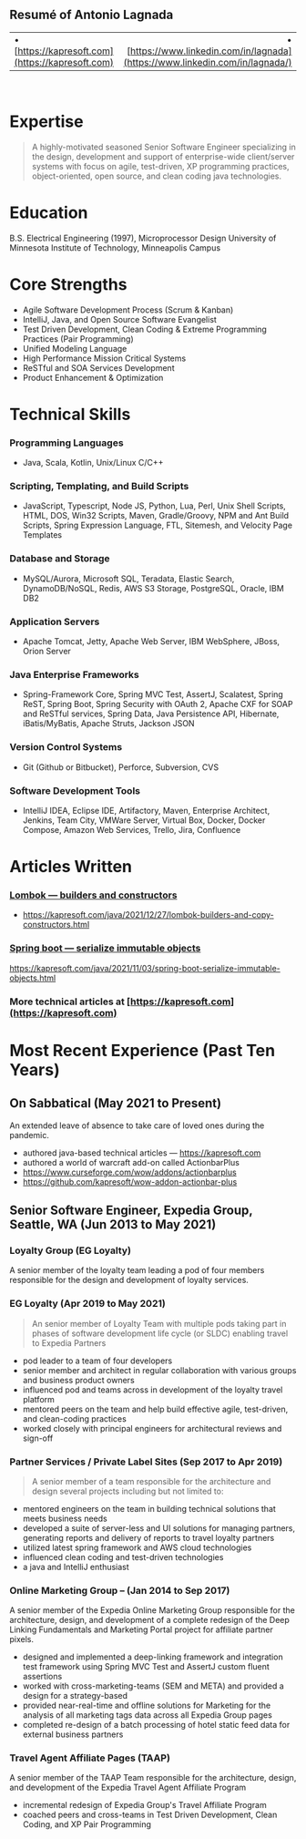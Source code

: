 ## Resumé of Antonio Lagnada

|     |     |
|-----|----:|
| • [https://kapresoft.com](https://kapresoft.com) | • [https://www.linkedin.com/in/lagnada](https://www.linkedin.com/in/lagnada/)  |

<br>

# Expertise

>A highly-motivated seasoned Senior Software Engineer specializing in the design, development and support of enterprise-wide client/server systems with focus on agile, test-driven, XP programming practices, object-oriented, open source, and clean coding java technologies.

# Education
B.S. Electrical Engineering (1997), Microprocessor Design
University of Minnesota Institute of Technology, Minneapolis Campus

# Core Strengths

- Agile Software Development Process (Scrum & Kanban)
- IntelliJ, Java, and Open Source Software Evangelist
- Test Driven Development, Clean Coding & Extreme Programming Practices (Pair Programming)
- Unified Modeling Language
- High Performance Mission Critical Systems
- ReSTful and SOA Services Development
- Product Enhancement & Optimization

# Technical Skills

### Programming Languages

- Java, Scala, Kotlin, Unix/Linux C/C++

### Scripting, Templating, and Build Scripts

- JavaScript, Typescript, Node JS, Python, Lua, Perl, Unix Shell Scripts, HTML, DOS, Win32 Scripts, Maven, Gradle/Groovy, NPM and 
Ant Build Scripts, Spring Expression Language, FTL, Sitemesh, and Velocity Page Templates

### Database and Storage
-  MySQL/Aurora, Microsoft SQL, Teradata, Elastic Search, DynamoDB/NoSQL, Redis, AWS S3 Storage, PostgreSQL, Oracle, IBM DB2

### Application Servers
- Apache Tomcat, Jetty, Apache Web Server, IBM WebSphere, JBoss, Orion Server

### Java Enterprise Frameworks
- Spring-Framework Core, Spring MVC Test, AssertJ, Scalatest, Spring ReST, Spring Boot, Spring Security with OAuth 2, 
Apache CXF for SOAP and ReSTful services, Spring Data, Java Persistence API, Hibernate, iBatis/MyBatis, Apache Struts, 
Jackson JSON

### Version Control Systems
- Git (Github or Bitbucket), Perforce, Subversion, CVS

### Software Development Tools
- IntelliJ IDEA, Eclipse IDE, Artifactory, Maven, Enterprise Architect, Jenkins, Team City, VMWare Server, Virtual Box, 
Docker, Docker Compose, Amazon Web Services, Trello, Jira, Confluence

# Articles Written

### [Lombok — builders and constructors](https://kapresoft.com/java/2021/12/27/lombok-builders-and-copy-constructors.html)
- https://kapresoft.com/java/2021/12/27/lombok-builders-and-copy-constructors.html

### [Spring boot — serialize immutable objects](https://kapresoft.com/java/2021/11/03/spring-boot-serialize-immutable-objects.html)
https://kapresoft.com/java/2021/11/03/spring-boot-serialize-immutable-objects.html

### More technical articles at [https://kapresoft.com](https://kapresoft.com)

# Most Recent Experience (Past Ten Years)

## On Sabbatical (May 2021 to Present)
An extended leave of absence to take care of loved ones during the pandemic.
- authored java-based technical articles — https://kapresoft.com
- authored a world of warcraft add-on called ActionbarPlus
- https://www.curseforge.com/wow/addons/actionbarplus
- https://github.com/kapresoft/wow-addon-actionbar-plus


## Senior Software Engineer, Expedia Group, Seattle, WA (Jun 2013 to May 2021)

### Loyalty Group (EG Loyalty)
A senior member of the loyalty team leading a pod of four members responsible for the design and development of loyalty services.

### EG Loyalty (Apr 2019 to May 2021)

>An senior member of Loyalty Team with multiple pods taking part in phases of software development life cycle (or SLDC) enabling travel to Expedia Partners

- pod leader to a team of four developers
- senior member and architect in regular collaboration with various groups and business product owners
- influenced pod and teams across in development of the loyalty travel platform
- mentored peers on the team and help build effective agile, test-driven, and clean-coding practices
- worked closely with principal engineers for architectural reviews and sign-off

### Partner Services / Private Label Sites (Sep 2017 to Apr 2019)

>A senior member of a team responsible for the architecture and design several projects including but not limited to:

- mentored engineers on the team in building technical solutions that meets business needs
- developed a suite of server-less and UI solutions for managing partners, generating reports and delivery of reports to travel loyalty partners
- utilized latest spring framework and AWS cloud technologies
- influenced clean coding and test-driven technologies
- a java and IntelliJ enthusiast

### Online Marketing Group – (Jan 2014 to Sep 2017)

A senior member of the Expedia Online Marketing Group responsible for the architecture, design, and development of a complete redesign of the Deep Linking Fundamentals and Marketing Portal project for affiliate partner pixels.

- designed and implemented a deep-linking framework and integration test framework using Spring MVC Test and AssertJ custom fluent assertions
- worked with cross-marketing-teams (SEM and META) and provided a design for a strategy-based
- provided near-real-time and offline solutions for Marketing for the analysis of all marketing tags data across all Expedia Group pages
- completed re-design of a batch processing of hotel static feed data for external business partners

### Travel Agent Affiliate Pages (TAAP)

A senior member of the TAAP Team responsible for the architecture, design, and development of the Expedia Travel Agent Affiliate Program

- incremental redesign of Expedia Group's Travel Affiliate Program
- coached peers and cross-teams in Test Driven Development, Clean Coding, and XP Pair Programming
